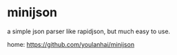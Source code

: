 # minijson
a simple json parser like rapidjson, but much easy to use.

home: https://github.com/youlanhai/minijson
